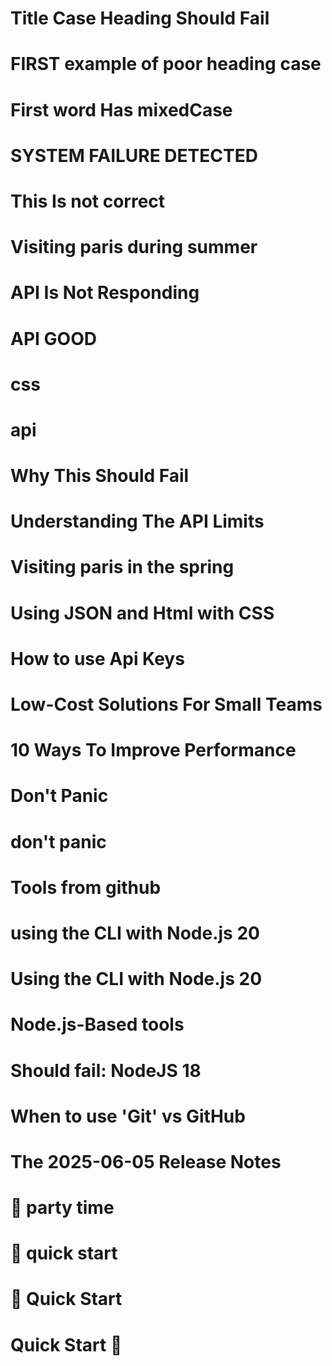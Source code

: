 <!-- markdownlint-disable MD041 MD007 MD032 MD025 -->
# Title Case Heading Should Fail <!-- ❌ -->
# FIRST example of poor heading case <!-- ❌ -->
# First word Has mixedCase <!-- ❌ -->
# SYSTEM FAILURE DETECTED <!-- ❌ -->
# This Is not correct <!-- ❌ -->
# Visiting paris during summer <!-- ❌ -->
# API Is Not Responding <!-- ❌ -->
# API GOOD <!-- ❌ -->
# css <!-- ❌ --> <!-- intentionally lowercase single word -->
# api <!-- ❌ -->
# Why This Should Fail <!-- ❌ -->
# Understanding The API Limits <!-- ❌ -->
# Visiting paris in the spring <!-- ❌ -->
# Using JSON and Html with CSS <!-- ❌ -->
# How to use Api Keys <!-- ❌ -->
# Low-Cost Solutions For Small Teams <!-- ❌ -->
# 10 Ways To Improve Performance <!-- ❌ -->
# Don't Panic <!-- ❌ -->
# don't panic <!-- ❌ -->
# Tools from github <!-- ❌ -->
# using the CLI with Node.js 20 <!-- ❌ -->
# Using the CLI with Node.js 20 <!-- ❌ -->
# Node.js-Based tools <!-- ❌ -->
# Should fail: NodeJS 18 <!-- ❌ -->
# When to use 'Git' vs GitHub <!-- ❌ -->
# The 2025-06-05 Release Notes <!-- ❌ -->
# 🎉 party time <!-- ❌ -->
# 🚀 quick start <!-- ❌ -->
# 🚀 Quick Start <!-- ❌ -->
# Quick Start 🚀 <!-- ❌ -->
